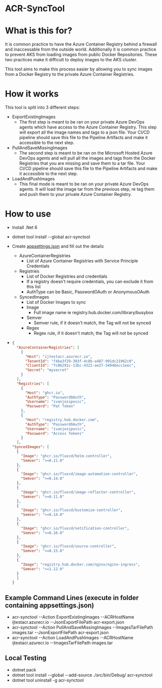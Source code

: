 # ACR-SyncTool

# What is this for?
It is common practice to have the Azure Container Registry behind a firewall and inaccessable from the outside world. Additionally it is common practice to prevent AKS from loading images from public Docker Repositories. These two practices make it difficult to deploy images to the AKS cluster.

This tool aims to make this process easier by allowing you to sync images from a Docker Registry to the private Azure Container Registries.

# How it works
This tool is split into 3 different steps:
- ExportExistingImages
  - The first step is meant to be ran on your private Azure DevOps agents which have access to the Azure Container Registry. This step will export all the image names and tags to a json file. Your CI/CD pipeline should save this file to the Pipeline Artifacts and make it accessible to the next step.
- PullAndSaveMissingImages
  - The second step is meant to be ran on the Microsoft Hosted Azure DevOps agents and will pull all the images and tags from the Docker Registries that you are missing and save them to a tar file. Your CI/CD pipeline should save this file to the Pipeline Artifacts and make it accessible to the next step.
- LoadAndPushImages
  - This final mode is meant to be ran on your private Azure DevOps agents. It will load the image tar from the previous step, re tag them and push them to your private Azure Container Registry.

# How to use

- Install .Net 6
- dotnet tool install --global acr-synctool
- Create [appsettings.json](appsettings.json) and fill out the details
  - AzureContainerRegistries
    - List of Azure Container Registries with Service Principle Credentials
  - Registries
    - List of Docker Registries and credentials
    - If a registry doesn't require credentials, you can exclude it from this list
    - AuthType can be Basic, PasswordOAuth or AnonymousOAuth
  - SyncedImages
    - List of Docker Images to sync
    - Image
      - Full image name ie registry.hub.docker.com/library/busybox
    - Semver
      - Semver rule, if it doesn't match, the Tag will not be synced
    - Regex
      - Regex rule, if it doesn't match, the Tag will not be synced

- ```json
  {
    "AzureContainerRegistries": [
      {
        "Host": "ijtestacr.azurecr.io",
        "TenantId": "f4ba3f29-303f-4c8b-a487-991dc21962c0",
        "ClientId": "7c06291c-13bc-4321-ae27-34948ecc1eec",
        "Secret": "mysecret"
      }
    ],
    "Registries": [
      {
        "Host": "ghcr.io",
        "AuthType": "PasswordOAuth", 
        "Username": "ivanjosipovic",
        "Password": "Pat Token"
      },
      {
        "Host": "registry.hub.docker.com",
        "AuthType": "PasswordOAuth",
        "Username": "ivanjosipovic",
        "Password": "Access Tokens"
      }
    ],
  "SyncedImages": [
    {
      "Image": "ghcr.io/fluxcd/helm-controller",
      "Semver": ">=0.11.0"
    },
    {
      "Image": "ghcr.io/fluxcd/image-automation-controller",
      "Semver": ">=0.14.0"
    },
    {
      "Image": "ghcr.io/fluxcd/image-reflector-controller",
      "Semver": ">=0.11.0"
    },
    {
      "Image": "ghcr.io/fluxcd/kustomize-controller",
      "Semver": ">=0.14.0"
    },
    {
      "Image": "ghcr.io/fluxcd/notification-controller",
      "Semver": ">=0.16.0"
    },
    {
      "Image": "ghcr.io/fluxcd/source-controller",
      "Semver": ">=0.15.0"
    },
    {
      "Image": "registry.hub.docker.com/nginx/nginx-ingress",
      "Semver": ">=1.12.0"
    }
    ]
  }
  ```

## Example Command Lines (execute in folder containing appsettings.json)

- acr-synctool --Action ExportExistingImages --ACRHostName ijtestacr.azurecr.io --JsonExportFilePath acr-export.json
- acr-synctool --Action PullAndSaveMissingImages --ImagesTarFilePath images.tar --JsonExportFilePath acr-export.json
- acr-synctool --Action LoadAndPushImages --ACRHostName ijtestacr.azurecr.io --ImagesTarFilePath images.tar

## Local Testing

- dotnet pack
- dotnet tool install --global --add-source ./src/bin/Debug/ acr-synctool
- dotnet tool uninstall -g acr-synctool
